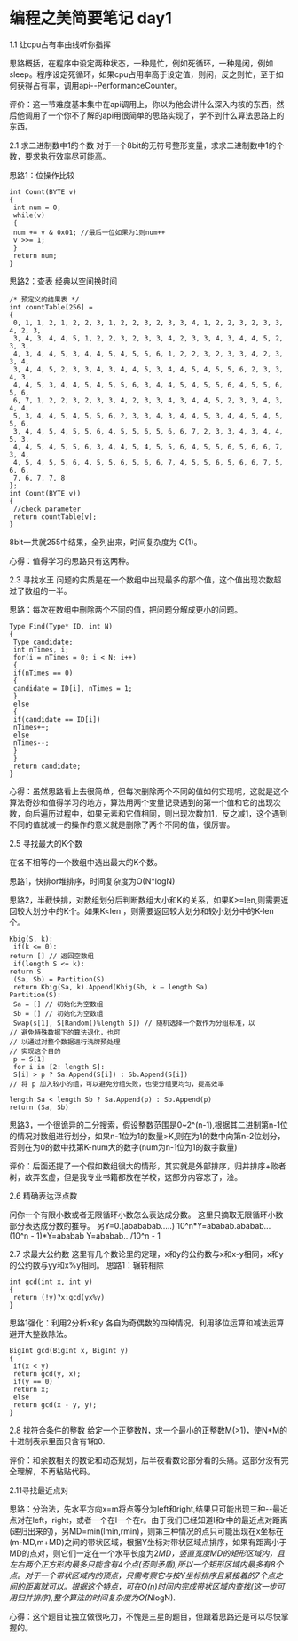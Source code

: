 编程之美简要笔记 day1
===================================

1.1 让cpu占有率曲线听你指挥

思路概括，在程序中设定两种状态，一种是忙，例如死循环，一种是闲，例如sleep。程序设定死循环，如果cpu占用率高于设定值，则闲，反之则忙，至于如何获得占有率，调用api--PerformanceCounter。

评价：这一节难度基本集中在api调用上，你以为他会讲什么深入内核的东西，然后他调用了一个你不了解的api用很简单的思路实现了，学不到什么算法思路上的东西。

2.1 求二进制数中1的个数 
对于一个8bit的无符号整形变量，求求二进制数中1的个数，要求执行效率尽可能高。

思路1：位操作比较 
```
int Count(BYTE v) 
{ 
 int num = 0; 
 while(v) 
 { 
 num += v & 0x01; //最后一位如果为1则num++
 v >>= 1; 
 } 
 return num; 
}
```
思路2：查表 经典以空间换时间 
```
/* 预定义的结果表 */
int countTable[256] = 
{ 
 0, 1, 1, 2, 1, 2, 2, 3, 1, 2, 2, 3, 2, 3, 3, 4, 1, 2, 2, 3, 2, 3, 3, 4, 2, 3, 
 3, 4, 3, 4, 4, 5, 1, 2, 2, 3, 2, 3, 3, 4, 2, 3, 3, 4, 3, 4, 4, 5, 2, 3, 3, 
 4, 3, 4, 4, 5, 3, 4, 4, 5, 4, 5, 5, 6, 1, 2, 2, 3, 2, 3, 3, 4, 2, 3, 3, 4, 
 3, 4, 4, 5, 2, 3, 3, 4, 3, 4, 4, 5, 3, 4, 4, 5, 4, 5, 5, 6, 2, 3, 3, 4, 3, 
 4, 4, 5, 3, 4, 4, 5, 4, 5, 5, 6, 3, 4, 4, 5, 4, 5, 5, 6, 4, 5, 5, 6, 5, 6, 
 6, 7, 1, 2, 2, 3, 2, 3, 3, 4, 2, 3, 3, 4, 3, 4, 4, 5, 2, 3, 3, 4, 3, 4, 4, 
 5, 3, 4, 4, 5, 4, 5, 5, 6, 2, 3, 3, 4, 3, 4, 4, 5, 3, 4, 4, 5, 4, 5, 5, 6, 
 3, 4, 4, 5, 4, 5, 5, 6, 4, 5, 5, 6, 5, 6, 6, 7, 2, 3, 3, 4, 3, 4, 4, 5, 3, 
 4, 4, 5, 4, 5, 5, 6, 3, 4, 4, 5, 4, 5, 5, 6, 4, 5, 5, 6, 5, 6, 6, 7, 3, 4, 
 4, 5, 4, 5, 5, 6, 4, 5, 5, 6, 5, 6, 6, 7, 4, 5, 5, 6, 5, 6, 6, 7, 5, 6, 6, 
 7, 6, 7, 7, 8 
}; 
int Count(BYTE v)) 
{ 
 //check parameter 
 return countTable[v]; 
}
```
8bit一共就255中结果，全列出来，时间复杂度为 O(1)。

心得：值得学习的思路只有这两种。

2.3 寻找水王
问题的实质是在一个数组中出现最多的那个值，这个值出现次数超过了数组的一半。

思路：每次在数组中删除两个不同的值，把问题分解成更小的问题。
```
Type Find(Type* ID, int N) 
{ 
 Type candidate; 
 int nTimes, i; 
 for(i = nTimes = 0; i < N; i++) 
 { 
 if(nTimes == 0) 
 { 
 candidate = ID[i], nTimes = 1; 
 } 
 else 
 { 
 if(candidate == ID[i]) 
 nTimes++; 
 else 
 nTimes--; 
 } 
 } 
 return candidate; 
}
```
心得：虽然思路看上去很简单，但每次删除两个不同的值如何实现呢，这就是这个算法奇妙和值得学习的地方，算法用两个变量记录遇到的第一个值和它的出现次数，向后遍历过程中，如果元素和它值相同，则出现次数加1，反之减1，这个遇到不同的值就减一的操作的意义就是删除了两个不同的值，很厉害。

2.5 寻找最大的K个数

在各不相等的一个数组中选出最大的K个数。

思路1，快排or堆排序，时间复杂度为O(N*logN)

思路2，半截快排，对数组划分后判断数组大小和K的关系，如果K>=len,则需要返回较大划分中的K个。如果K<len ，则需要返回较大划分和较小划分中的K-len个。
```
Kbig(S, k): 
 if(k <= 0): 
return [] // 返回空数组
 if(length S <= k): 
return S 
 (Sa, Sb) = Partition(S) 
 return Kbig(Sa, k).Append(Kbig(Sb, k – length Sa) 
Partition(S): 
 Sa = [] // 初始化为空数组
 Sb = [] // 初始化为空数组
 Swap(s[1], S[Random()%length S]) // 随机选择一个数作为分组标准，以
// 避免特殊数据下的算法退化，也可
// 以通过对整个数据进行洗牌预处理
// 实现这个目的
 p = S[1] 
 for i in [2: length S]: 
 S[i] > p ? Sa.Append(S[i]) : Sb.Append(S[i]) 
// 将 p 加入较小的组，可以避免分组失败，也使分组更均匀，提高效率

length Sa < length Sb ? Sa.Append(p) : Sb.Append(p) 
return (Sa, Sb)
```

思路3，一个很诡异的二分搜索，假设整数范围是0~2^(n-1),根据其二进制第n-1位的情况对数组进行划分，如果n-1位为1的数量>K,则在为1的数中向第n-2位划分，否则在为0的数中找第K-num大的数字(num为n-1位为1的数字数量)

评价：后面还提了一个假如数组很大的情形，其实就是外部排序，归并排序+败者树，故弄玄虚，但是我专业书籍都放在学校，这部分内容忘了，淦。


2.6 精确表达浮点数

问你一个有限小数或者无限循环小数怎么表达成分数。
这里只摘取无限循环小数部分表达成分数的推导。
另Y=0.(abababab.....)
10^n*Y=ababab.ababab...
(10^n - 1)*Y=ababab
Y=ababab.../10^n - 1


2.7 求最大公约数
这里有几个数论里的定理，x和y的公约数与x和x-y相同，x和y的公约数与yy和x%y相同。
思路1：辗转相除 
```
int gcd(int x, int y) 
{ 
 return (!y)?x:gcd(yx%y) 
}
```
思路1强化：利用2分析x和y 各自为奇偶数的四种情况，利用移位运算和减法运算避开大整数除法。
```
BigInt gcd(BigInt x, BigInt y) 
{ 
 if(x < y) 
 return gcd(y, x); 
 if(y == 0) 
 return x; 
 else 
 return gcd(x - y, y); 
}
```

2.8 找符合条件的整数
给定一个正整数N，求一个最小的正整数M(>1)，使N*M的十进制表示里面只含有1和0.

评价：和余数相关的数论和动态规划，后半夜看数论部分看的头痛。这部分没有完全理解，不再粘贴代码。

2.11寻找最近点对

思路：分治法，先水平方向x=m将点等分为left和right,结果只可能出现三种--最近点对在left，right，或者一个在l一个在r。由于我们已经知道l和r中的最近点对距离(递归出来的)，另MD=min(lmin,rmin)，则第三种情况的点只可能出现在x坐标在(m-MD,m+MD)之间的带状区域，根据Y坐标对带状区域点排序，如果有距离小于MD的点对，则它们一定在一个水平长度为2*MD，竖直宽度MD的矩形区域内，且左右两个正方形内最多只能含有4个点(否则矛盾),所以一个矩形区域内最多有8个点。对于一个带状区域内的顶点，只需考察它与按Y坐标排序且紧接着的7个点之间的距离就可以。根据这个特点，可在O(n)时间内完成带状区域内查找(这一步可用归并排序),整个算法的时间复杂度为O(N*logN).

心得：这个题目让独立做很吃力，不愧是三星的题目，但跟着思路还是可以尽快掌握的。